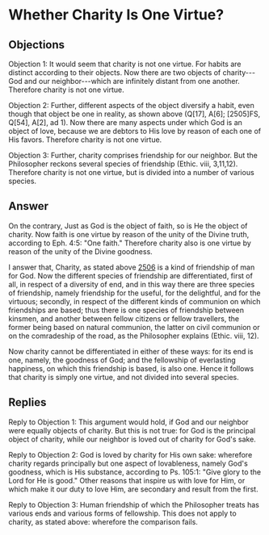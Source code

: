 # Whether Charity Is One Virtue?

## Objections

Objection 1: It would seem that charity is not one virtue. For habits are distinct according to their objects. Now there are two objects of charity---God and our neighbor---which are infinitely distant from one another. Therefore charity is not one virtue.

Objection 2: Further, different aspects of the object diversify a habit, even though that object be one in reality, as shown above (Q[17], A[6]; [2505]FS, Q[54], A[2], ad 1). Now there are many aspects under which God is an object of love, because we are debtors to His love by reason of each one of His favors. Therefore charity is not one virtue.

Objection 3: Further, charity comprises friendship for our neighbor. But the Philosopher reckons several species of friendship (Ethic. viii, 3,11,12). Therefore charity is not one virtue, but is divided into a number of various species.

## Answer

On the contrary, Just as God is the object of faith, so is He the object of charity. Now faith is one virtue by reason of the unity of the Divine truth, according to Eph. 4:5: "One faith." Therefore charity also is one virtue by reason of the unity of the Divine goodness.

I answer that, Charity, as stated above [2506](A[1]) is a kind of friendship of man for God. Now the different species of friendship are differentiated, first of all, in respect of a diversity of end, and in this way there are three species of friendship, namely friendship for the useful, for the delightful, and for the virtuous; secondly, in respect of the different kinds of communion on which friendships are based; thus there is one species of friendship between kinsmen, and another between fellow citizens or fellow travellers, the former being based on natural communion, the latter on civil communion or on the comradeship of the road, as the Philosopher explains (Ethic. viii, 12).

Now charity cannot be differentiated in either of these ways: for its end is one, namely, the goodness of God; and the fellowship of everlasting happiness, on which this friendship is based, is also one. Hence it follows that charity is simply one virtue, and not divided into several species.

## Replies

Reply to Objection 1: This argument would hold, if God and our neighbor were equally objects of charity. But this is not true: for God is the principal object of charity, while our neighbor is loved out of charity for God's sake.

Reply to Objection 2: God is loved by charity for His own sake: wherefore charity regards principally but one aspect of lovableness, namely God's goodness, which is His substance, according to Ps. 105:1: "Give glory to the Lord for He is good." Other reasons that inspire us with love for Him, or which make it our duty to love Him, are secondary and result from the first.

Reply to Objection 3: Human friendship of which the Philosopher treats has various ends and various forms of fellowship. This does not apply to charity, as stated above: wherefore the comparison fails.